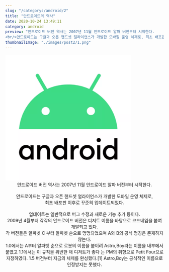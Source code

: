 ```yaml
---
slug: "/categorys/android/2"
title: "안드로이드의 역사"
date: 2020-10-24 13:49:11
category: android
preview: "안드로이드 버전 역사는 2007년 11월 안드로이드 알파 버전부터 시작한다.
<br/>안드로이드는 구글과 오픈 핸드셋 얼라이언스가 개발한 모바일 운영 체제로, 최초 배포판 이후로 꾸준히 업데이트되었다."
thumbnailImage: "./images/post2/1.png"
---
```


<img src="./images/post2/1.png" width="400px" height="400px">

<center>
안드로이드 버전 역사는 2007년 11월 안드로이드 알파 버전부터 시작한다.
</center>

<br/>

<center>
안드로이드는 구글과 오픈 핸드셋 얼라이언스가 개발한 모바일 운영 체제로,
<br/> 
최초 배포판 이후로 꾸준히 업데이트되었다.
</center>

<br/> 

<center>
업데이트는 일반적으로 버그 수정과 새로운 기능 추가 등이다. 
<br/>
2009년 4월부터 각각의 안드로이드 버전은 디저트 이름을 바탕으로 코드네임을 붙여 개발되고 있다.
<br/>
각 버전들은 알파벳 C 부터 알파벳 순으로 명명되었으며 A와 B의 공식 명칭은 존재하지 않는다. 
<br/>
1.0에서는 A부터 알파벳 순으로 로봇의 이름을 붙이려 Astro,Boy라는 이름을 내부에서 붙였고 1.1에서는 이 규칙을 위반한 채 디저트가 좋다 는 PM의 취향으로 Petit Four으로 지정하였다. 1.5 버전부터 지금의 체제를 완성했다.[1] Astro,Boy는 공식적인 이름으로 인정받지는 못했다.
<br/>
</center>